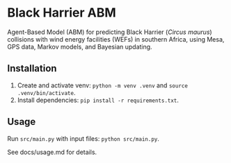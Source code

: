 # Black Harrier ABM

Agent-Based Model (ABM) for predicting Black Harrier (*Circus maurus*) collisions with wind energy facilities (WEFs) in southern Africa, using Mesa, GPS data, Markov models, and Bayesian updating.

## Installation
1. Create and activate venv: `python -m venv .venv` and `source .venv/bin/activate`.
2. Install dependencies: `pip install -r requirements.txt`.

## Usage
Run `src/main.py` with input files: `python src/main.py`.

See docs/usage.md for details.